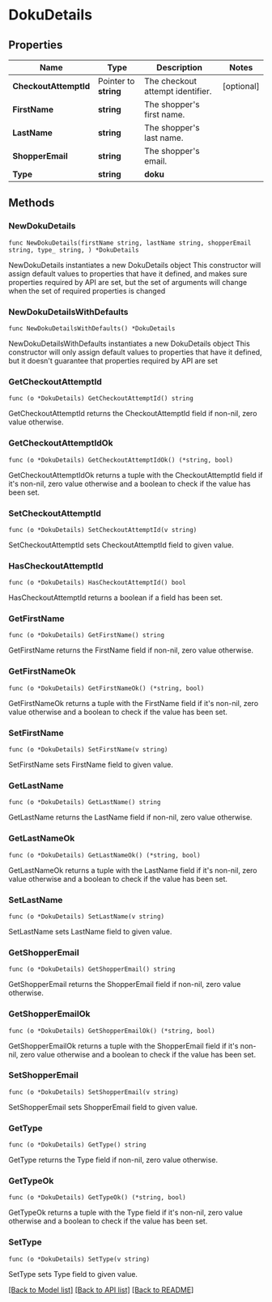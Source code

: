 # DokuDetails

## Properties

Name | Type | Description | Notes
------------ | ------------- | ------------- | -------------
**CheckoutAttemptId** | Pointer to **string** | The checkout attempt identifier. | [optional] 
**FirstName** | **string** | The shopper&#39;s first name. | 
**LastName** | **string** | The shopper&#39;s last name. | 
**ShopperEmail** | **string** | The shopper&#39;s email. | 
**Type** | **string** | **doku** | 

## Methods

### NewDokuDetails

`func NewDokuDetails(firstName string, lastName string, shopperEmail string, type_ string, ) *DokuDetails`

NewDokuDetails instantiates a new DokuDetails object
This constructor will assign default values to properties that have it defined,
and makes sure properties required by API are set, but the set of arguments
will change when the set of required properties is changed

### NewDokuDetailsWithDefaults

`func NewDokuDetailsWithDefaults() *DokuDetails`

NewDokuDetailsWithDefaults instantiates a new DokuDetails object
This constructor will only assign default values to properties that have it defined,
but it doesn't guarantee that properties required by API are set

### GetCheckoutAttemptId

`func (o *DokuDetails) GetCheckoutAttemptId() string`

GetCheckoutAttemptId returns the CheckoutAttemptId field if non-nil, zero value otherwise.

### GetCheckoutAttemptIdOk

`func (o *DokuDetails) GetCheckoutAttemptIdOk() (*string, bool)`

GetCheckoutAttemptIdOk returns a tuple with the CheckoutAttemptId field if it's non-nil, zero value otherwise
and a boolean to check if the value has been set.

### SetCheckoutAttemptId

`func (o *DokuDetails) SetCheckoutAttemptId(v string)`

SetCheckoutAttemptId sets CheckoutAttemptId field to given value.

### HasCheckoutAttemptId

`func (o *DokuDetails) HasCheckoutAttemptId() bool`

HasCheckoutAttemptId returns a boolean if a field has been set.

### GetFirstName

`func (o *DokuDetails) GetFirstName() string`

GetFirstName returns the FirstName field if non-nil, zero value otherwise.

### GetFirstNameOk

`func (o *DokuDetails) GetFirstNameOk() (*string, bool)`

GetFirstNameOk returns a tuple with the FirstName field if it's non-nil, zero value otherwise
and a boolean to check if the value has been set.

### SetFirstName

`func (o *DokuDetails) SetFirstName(v string)`

SetFirstName sets FirstName field to given value.


### GetLastName

`func (o *DokuDetails) GetLastName() string`

GetLastName returns the LastName field if non-nil, zero value otherwise.

### GetLastNameOk

`func (o *DokuDetails) GetLastNameOk() (*string, bool)`

GetLastNameOk returns a tuple with the LastName field if it's non-nil, zero value otherwise
and a boolean to check if the value has been set.

### SetLastName

`func (o *DokuDetails) SetLastName(v string)`

SetLastName sets LastName field to given value.


### GetShopperEmail

`func (o *DokuDetails) GetShopperEmail() string`

GetShopperEmail returns the ShopperEmail field if non-nil, zero value otherwise.

### GetShopperEmailOk

`func (o *DokuDetails) GetShopperEmailOk() (*string, bool)`

GetShopperEmailOk returns a tuple with the ShopperEmail field if it's non-nil, zero value otherwise
and a boolean to check if the value has been set.

### SetShopperEmail

`func (o *DokuDetails) SetShopperEmail(v string)`

SetShopperEmail sets ShopperEmail field to given value.


### GetType

`func (o *DokuDetails) GetType() string`

GetType returns the Type field if non-nil, zero value otherwise.

### GetTypeOk

`func (o *DokuDetails) GetTypeOk() (*string, bool)`

GetTypeOk returns a tuple with the Type field if it's non-nil, zero value otherwise
and a boolean to check if the value has been set.

### SetType

`func (o *DokuDetails) SetType(v string)`

SetType sets Type field to given value.



[[Back to Model list]](../README.md#documentation-for-models) [[Back to API list]](../README.md#documentation-for-api-endpoints) [[Back to README]](../README.md)


